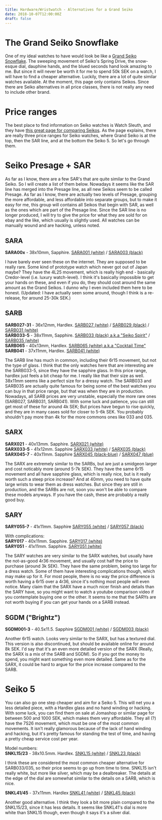 ```yaml
---
title: Hardware/Wristwatch - Alternatives for a Grand Seiko
date: 2018-10-07T12:00:00Z
draft: false
---
```

# The Grand Seiko Snowflake
One of my ideal watches to have would look be like a [Grand Seiko Snowflake](https://www.fratellowatches.com/wp-content/uploads/2018/10/Grand-Seiko-Snowflake-SBGA211.014.jpg). The sweeping movement of Seiko's Spring Drive, the snow-esque dial, dauphine hands, and the blued seconds hand look amazing to me. But since it will never be worth it for me to spend 50k SEK on a watch, I will have to find a cheaper alternative. Luckily, there are a lot of quite similar watches available. At the moment, this page only contains Seikos. Since there are Seiko alternatives in all price classes, there is not really any need to include other brand.

# Price ranges
The best place to find information on Seiko watches is Watch Sleuth, and they have [this great page for comparing Seikos](http://www.watchsleuth.com/seiko5finder/guide/). As the page explains, there are really three price ranges for Seiko watches, where Grand Seiko is at the top, then the SAR line, and at the bottom the Seiko 5. So let's go through them.

# Seiko Presage + SAR

As far as I know, there are a few SAR's that are quite similar to the Grand Seiko. So I will create a list of them below. Nowadays it seems like the SAR line has merged into the Presage line, as all new Seikos seem to be called Presage. As far as I know, there are actually two levels of Presage, grouping the more affordable, and less affordable into separate groups, but to make it easy for me, this group will contains all Seikos that begin with SAR, as well as the ones which are part of the Presage line. Since the SAR line is no longer produced, I will try to give the price for what they are sold for on ebay and the like, which usually is slightly used. All watches can be manually wound and are hacking, unless noted.

## SARA
**SARA00x** - 38x10mm, Sapphire. [SARA001 (white)](http://www.watchsleuth.com/seikosarfinder/search/?MOD=SARA001) / [SARA003 (black)](http://www.watchsleuth.com/seikosarfinder/search/?MOD=SARA003)  

I have barely ever seen these on the internet. They are supposed to be really rare. Some kind of prototype watch which never got out of Japan maybe? They have the 4L25 movement, which is really high end - basically Credor-level (i.e. luxury watch-level). I think it's basically impossible to get your hands on these, and even if you do, they should cost around the same amount as the Grand Seikos. I dunno why I even included them here to be honest. (Updated: I have actually seen some around, though I think is a re-release, for around 25-30k SEK.)

## SARB
**SARB027-31** - 36x12mm, Hardlex. [SARB027 (white)](http://www.watchsleuth.com/seikosarfinder/search/?MOD=SARB027) / [SARB029 (black)](http://www.watchsleuth.com/seikosarfinder/search/?MOD=SARB029) / [SARB031 (white)](http://www.watchsleuth.com/seikosarfinder/search/?MOD=SARB031)  
**SARB033-5** - 38x11mm, Sapphire. [SARB033 (black) a.k.a "Seiko Spirit"](http://www.watchsleuth.com/seikosarfinder/search/?MOD=SARB033) / [SARB035 (white)](http://www.watchsleuth.com/seikosarfinder/search/?MOD=SARB035)  
**SARB065** - 40x13mm, Hardlex. [SARB065 (white) a.k.a "Cocktail Time"](http://www.watchsleuth.com/seikosarfinder/search/?MOD=SARB065)  
**SARB041** - 37x11mm, Hardlex. [SARB041 (white)](http://www.watchsleuth.com/seikosarfinder/search/?MOD=SARB041)  

The SARB line has much in common, including their 6r15 movement, but not the type of glass. I think that the only watches here that are interesting are the SARB033-5, since they have the sapphire glass. In this price range, hardlex just feels a bit cheap for me. I really like that their size as well. 38x11mm seems like a perfect size for a dressy watch. The SARB033 and SARB035 are actually quite famous for being some of the best watches you can buy in that price range, but that was when they are in production. Nowadays, all SARB prices are very unstable, especially the more rare ones (SARB027, SARB031, SARB041). With some luck and patience, you can still get most of these for around 4k SEK; But prices have begun to rise quickly, and they are in many cases sold for closer to 5-6k SEK. You probably shouldn't pay more than 4k for the more commons ones like 033 and 035.

## SARX
**SARX021** - 40x13mm. Sapphire. [SARX021 (white)](http://www.watchsleuth.com/seikosarfinder/search/?MOD=SARX021)  
**SARX033-5** - 41x12mm. Sapphire [SARX033 (white)](http://www.watchsleuth.com/seikosarfinder/search/?MOD=SARX033) / [SARX035 (black)](http://www.watchsleuth.com/seikosarfinder/search/?MOD=SARX035)  
**SARX045-7** - 40x11mm. Sapphire [SARX045 (black-blue)](http://www.watchsleuth.com/seikosarfinder/search/?MOD=SARX045) / [SARX047 (blue)](http://www.watchsleuth.com/seikosarfinder/search/?MOD=SARX047)  

The SARX are extremely similar to the SARBs, but are just a smidgeon larger and cost noticably more (around 5-7k SEK). They have the same 6r15 movement and all have sapphire glass, which is really nice, but is it really worth such a steep price increase? And at 40mm, you need to have quite large wrists to wear them as dress watches. But since they are still in production, and the SARBs are not, soon you won't be able to compare these models anyways. If you have the cash, these are probably a really good buy.

## SARY
**SARY055-7** - 41x11mm. Sapphire [SARY055 (white)](http://www.watchsleuth.com/seikosarfinder/search/?MOD=SARY055) / [SARY057 (black)](http://www.watchsleuth.com/seikosarfinder/search/?MOD=SARY057)  

With complications:  
**SARY017** - 40x11mm. Sapphire. [SARY017 (white)](http://www.watchsleuth.com/seikosarfinder/search/?MOD=SARY017)  
**SARY051** - 41x11mm. Sapphire. [SARY051 (white)](http://www.watchsleuth.com/seikosarfinder/search/?MOD=SARY051)

The SARY watches are very similar to the SARX watches, but usually have the not-as-good 4r36 movement, and usually cost half the price to purchase (around 3k SEK). They have the same problem, being too large for a dress watch. Some of them have interesting complications though, which may make up for it. For most people, there is no way the price difference is worth having a 6r15 over a 4r36, since it's nothing most people will even notice. Many claim that the SARX have a much nicer finish and details than the SARY have, so you might want to watch a youtube comparison video if you contemplate buying one or the other. It seems to me that the SARYs are not worth buying if you can get your hands on a SARB instead.

## SGDM ("Brightz")
**SGDM001-3** - 40.5x11.5. Sapphire [SGDM001 (white)](https://www.longislandwatch.com/Seiko_SDGM001_Watch_p/sdgm001.htm) / [SGDM003 (black)](https://www.longislandwatch.com/Seiko_SDGM003_Watch_p/sdgm003.htm)

Another 6r15 watch. Looks very similar to the SARX, but has a textured dial. This version is also discontinued, but should be available online for around 8k SEK. I'd say that it's an even more detailed version of the SARX (Really, the SARX is a mix of the SARB and SGDM). So if you got the money to spend, you might want something even more detailed. Same as for the SARX, it could be hard to argue for the price increase compared to the SARB.

# Seiko 5

You can also go one step cheaper and aim for a Seiko 5. This will net you a less detailed piece, with a Hardlex glass and no hand winding or hacking. With some luck, you can find them on sale at Jomashop or similar page for between 500 and 1000 SEK, which makes them very affordable. They all (?) have the 7S26 movement, which must be one of the most common movements. It isn't really glamorous because of the lack of hand winding and hacking, but it's pretty famous for standing the test of time, and having a pretty cheap service cost per year.

Model numbers:  
**SNKL15/23** - 38x10.5mm. Hardlex. [SNKL15 (white)](http://www.watchsleuth.com/seiko5finder/search/?MOD=SNKL15) / [SNKL23 (black)](http://www.watchsleuth.com/seiko5finder/search/?MOD=SNKL23)

I think these are considered the most common cheaper alternative for SARB033/035, so their price seems to go up from time to time. SNKL15 isn't really white, but more like silver, which may be a dealbreaker. The details at the edge of the dial are somewhat similar to the details on a SARB, which is nice.

**SNKL41/45**  - 37x11mm. Hardlex [SNKL41 (white)](http://www.watchsleuth.com/seiko5finder/search/?MOD=SNKL41) / [SNKL45 (black)](http://www.watchsleuth.com/seiko5finder/search/?MOD=SNKL45)

Another good alternative. I think they look a bit more plain compared to the SNKL15/23, since it has less details. It seems like SNKL41's dial is more white than SNKL15 though, even though it says it's a silver dial.

